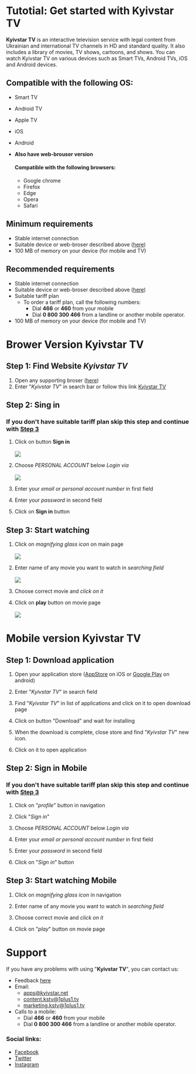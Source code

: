# Tutotial: Get started with **Kyivstar TV**

**Kyivstar TV**  is an interactive television service with legal 
content from Ukrainian and international TV channels in HD and standard quality. 
It also includes a library of movies, TV shows, cartoons, and shows. You can watch Kyivstar TV on various devices such as Smart TVs, Android TVs, iOS and Android devices.

## Compatible with the following OS:

- Smart TV
- Android TV
- Apple TV
- iOS
- Android
- **Also have web-brouser version**

    #### Compatible with the following browsers:
    - Google chrome
    - Firefox
    - Edge
    - Opera
    - Safari

## Minimum requirements

- Stable internet connection
- Suitable device or web-broser described above ([here](#compatible-with-the-following-os))
- 100 MB of memory on your device (for mobile and TV)

## Recommended requirements

- Stable internet connection
- Suitable device or web-broser described above ([here](#compatible-with-the-following-os))
- Suitable tariff plan 
    - To order a tariff plan, call the following numbers:
        - Dial **466** or **460** from your mobile
        - Dial **0 800 300 466** from a landline or another mobile operator. 
- 100 MB of memory on your device (for mobile and TV)

# Brower Version **Kyivstar TV**

## Step 1: Find Website *Kyivstar TV*


1. Open any supporting broser ([here](#compatible-with-the-following-browsers))
2. Enter "*Kyivstar TV*" in search bar or follow this link [Kyivstar TV](https://tv.kyivstar.ua/en/)

## Step 2: Sing in

### If you don't have suitable tariff plan skip this step and continue with [Step 3](#step-3-start-watching)

1. Click on button **Sign in**
<br><br>
![](./img/Main-page.png)

2. Choose *PERSONAL ACCOUNT* below *Login via*
<br><br>
![](./img/Sign-in_pop-up.png)

3. Enter your *email or personal account number* in first field

4. Enter your *password* in second field

5. Click on **Sign in** button

## Step 3: Start watching

1. Click on *magnifying glass icon* on main page
<br><br>
![](./img/search-glass.png)

2. Enter name of any movie you want to watch in *searching field*
<br><br>
![](./img/searching-field.png)

3. Choose correct movie and *click on it*

4. Click on **play** button on movie page
<br><br>
![](./img/play-button.png)

# Mobile version **Kyivstar TV**

## Step 1: Download application

1. Open your application store ([AppStore](https://www.apple.com/ua/app-store/) on iOS or [Google Play](https://play.google.com/) on android)

2. Enter "*Kyivstar TV*" in search field

3. Find "*Kyivstar TV*" in list of applications and click on it to open download page

4. Click on button "Download" and wait for installing

5. When the download is complete, close store and find "*Kyivstar TV*" new icon.

6. Click on it to open application

## Step 2: Sign in Mobile

### If you don't have suitable tariff plan skip this step and continue with [Step 3](#step-3-start-watching-mobile)

1. Click on "*profile*" button in navigation

2. Click "*Sign in*"

3. Choose *PERSONAL ACCOUNT* below *Login via*

4. Enter your *email or personal account number* in first field

5. Enter your *password* in second field

6. Click on "*Sign in*" button

## Step 3: Start watching Mobile

1. Click on *magnifying glass icon* in navigation

2. Enter name of any movie you want to watch in *searching field*

3. Choose correct movie and *click on it*

4. Click on "*play*" button on movie page

# Support

If you have any problems with using "**Kyivstar TV**", you can contact us:
- Feedback [here](https://tv.kyivstar.ua/en/feedback)
- Email:
    - apps@kyivstar.net
    - content.kstv@1plus1.tv
    - marketing.kstv@1plus1.tv
- Calls to a mobile:
    - Dial **466** or **460** from your mobile
    - Dial **0 800 300 466** from a landline or another mobile operator. 

### Social links:
- [Facebook](https://www.facebook.com/kyivstar)
- [Twitter](https://twitter.com/TwiyKyivstar)
- [Instagram](https://www.instagram.com/kyivstar.official/)